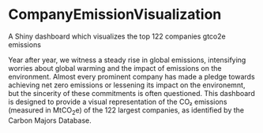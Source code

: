 # CompanyEmissionVisualization
A Shiny dashboard which visualizes the top 122 companies gtco2e emissions

Year after year, we witness a steady rise in global emissions, intensifying worries about global warming and the impact of emissions on the environment. Almost every prominent company has made a pledge towards achieving net zero emissions or lessening its impact on the environemnt, but the sincerity of these commitments is often questioned. This dashboard is designed to provide a visual representation of the CO₂ emissions  (measured in MtCO<sub>2</sub>e) of the 122 largest companies, as identified by the Carbon Majors Database.
